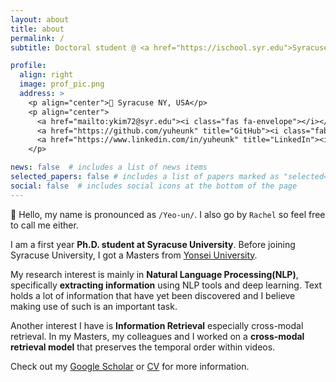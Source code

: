 ```yaml
---
layout: about
title: about
permalink: /
subtitle: Doctoral student @ <a href="https://ischool.syr.edu">Syracuse University Information Science & Technology</a>

profile:
  align: right
  image: prof_pic.png
  address: >
    <p align="center">📍 Syracuse NY, USA</p>
    <p align="center">
      <a href="mailto:ykim72@syr.edu"><i class="fas fa-envelope"></i></a> 
      <a href="https://github.com/yuheunk" title="GitHub"><i class="fab fa-github"></i></a>
      <a href="https://www.linkedin.com/in/yuheunk" title="LinkedIn"><i class="fab fa-linkedin"></i></a>
    </p>

news: false  # includes a list of news items
selected_papers: false # includes a list of papers marked as "selected={true}"
social: false  # includes social icons at the bottom of the page
---
```


👋 Hello, my name is pronounced as `/Yeo-un/`. I also go by `Rachel` so feel free to call me either.

I am a first year <b>Ph.D. student at Syracuse University</b>. Before joining Syracuse University, I got a Masters from [Yonsei University](https://digitalanalytics.yonsei.ac.kr/digital_analytics/index.do).

My research interest is mainly in <b>Natural Language Processing(NLP)</b>, specifically <b>extracting information</b> using NLP tools and deep learning. Text holds a lot of information that have yet been discovered and I believe making use of such is an important task. 

Another interest I have is <b>Information Retrieval</b> especially cross-modal retrieval. In my Masters, my colleagues and I worked on a <b>cross-modal retrieval model</b> that preserves the temporal order within videos.

Check out my [Google Scholar](https://scholar.google.com/citations?user=JYrO_FYAAAAJ&hl=ko&oi=ao) or [CV](https://yuheunk.github.io/assets/pdf/CV_yk_2302.pdf) for more information. <br>